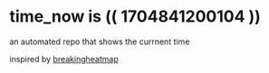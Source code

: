 # time_now is (( 1704841200104 ))

an automated repo that shows the currnent time

inspired by [breakingheatmap](https://github.com/breakingheatmap/breakingheatmap)
